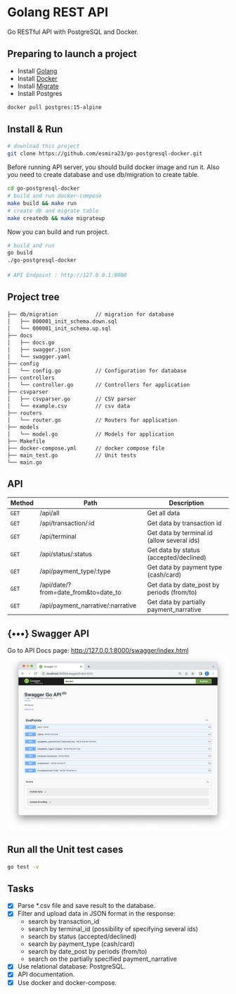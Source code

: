 # Golang REST API

Go RESTful API with PostgreSQL and Docker.

## Preparing to launch a project

- Install [Golang](https://golang.org/doc/install)
- Install [Docker](https://docs.docker.com/get-docker/)
- Install [Migrate](https://github.com/golang-migrate/migrate/blob/master/cmd/migrate/README.md)
- Install Postgres

```bash
docker pull postgres:15-alpine
```

## Install & Run

```bash
# download this project
git clone https://github.com/esmira23/go-postgresql-docker.git
```

Before running API server, you should build docker image and run it. Also you need to create database and use db/migration to create table.

```bash
cd go-postgresql-docker
# build and run docker-compose
make build && make run
# create db and migrate table
make createdb && make migrateup
```

Now you can build and run project.

```bash
# build and run
go build
./go-postgresql-docker

# API Endpoint : http://127.0.0.1:8000
```

## Project tree

```
├── db/migration            // migration for database
│   ├── 000001_init_schema.down.sql
│   └── 000001_init_schema.up.sql
├── docs
│   ├── docs.go
│   ├── swagger.json
│   └── swagger.yaml
├── config
│   └── config.go           // Configuration for database
├── controllers
│   └── controller.go       // Controllers for application
├── csvparser
│   ├── csvparser.go        // CSV parser
│   └── example.csv         // csv data
├── routers
│   └── router.go           // Routers for application
├── models
│   └── model.go            // Models for application
├── Makefile
├── docker-compose.yml      // docker compose file
├── main_test.go            // Unit tests
└── main.go
```

## API

| Method | Path                                 | Description                                 |
| ------ | ------------------------------------ | ------------------------------------------- |
| `GET`  | /api/all                             | Get all data                                |
| `GET`  | /api/transaction/:id                 | Get data by transaction id                  |
| `GET`  | /api/terminal                        | Get data by terminal id (allow several ids) |
| `GET`  | /api/status/:status                  | Get data by status (accepted/declined)      |
| `GET`  | /api/payment_type/:type              | Get data by payment type (cash/card)        |
| `GET`  | /api/date/?from=date_from&to=date_to | Get data by date_post by periods (from/to)  |
| `GET`  | /api/payment_narrative/:narrative    | Get data by partially payment_narrative     |

## {•••} Swagger API

Go to API Docs page: http://127.0.0.1:8000/swagger/index.html
![Swagger](docs/Swagger.png)

## Run all the Unit test cases

```bash
go test -v
```

## Tasks

- [x] Parse \*.csv file and save result to the database.
- [x] Filter and upload data in JSON format in the response:
  - search by transaction_id
  - search by terminal_id (possibility of specifying several ids)
  - search by status (accepted/declined)
  - search by payment_type (cash/card)
  - search by date_post by periods (from/to)
  - search on the partially specified payment_narrative
- [x] Use relational database: PostgreSQL.
- [x] API documentation.
- [x] Use docker and docker-compose.
